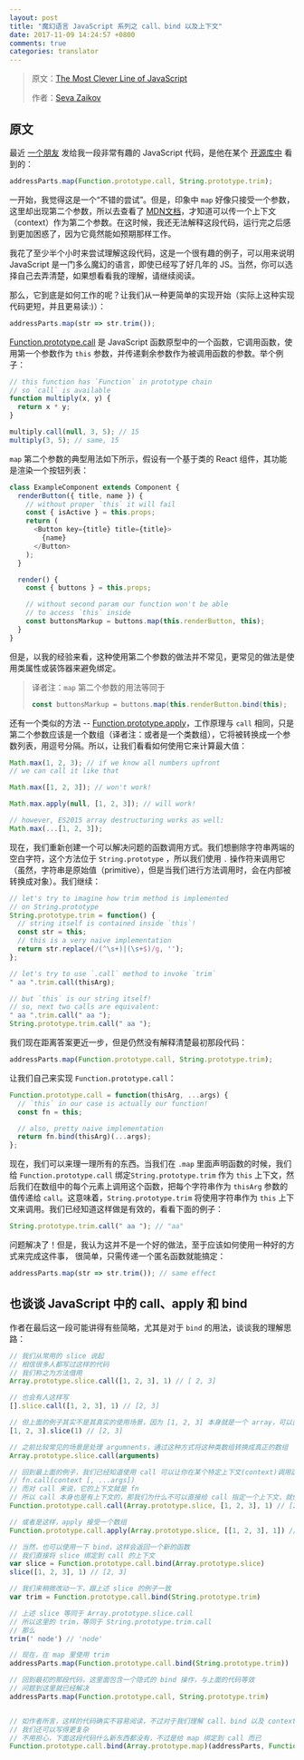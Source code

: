 ```yaml
---
layout: post
title: "魔幻语言 JavaScript 系列之 call、bind 以及上下文"
date: 2017-11-09 14:24:57 +0800
comments: true
categories: translator
---
```


> 原文：[The Most Clever Line of JavaScript](http://blog.bloomca.me/2017/11/08/the-most-clever-line-of-javascript.html)
>
> 作者：[Seva Zaikov](https://twitter.com/blooomca)

## 原文

最近 [一个朋友](https://twitter.com/vedroarbuzov) 发给我一段非常有趣的 JavaScript 代码，是他在某个 [开源库中](https://github.com/pelias/openstreetmap/blob/313f208ea323232919e42bf88871d8e19ddacec3/stream/address_extractor.js#L54) 看到的：

```javascript
addressParts.map(Function.prototype.call, String.prototype.trim);
```

一开始，我觉得这是一个“不错的尝试”。但是，印象中 `map` 好像只接受一个参数，这里却出现第二个参数，所以去查看了 [MDN文档](https://developer.mozilla.org/en-US/docs/Web/JavaScript/Reference/Global_Objects/Array/map)，才知道可以传一个上下文（context）作为第二个参数。在这时候，我还无法解释这段代码，运行完之后感到更加困惑了，因为它竟然能如预期那样工作。

我花了至少半个小时来尝试理解这段代码，这是一个很有趣的例子，可以用来说明 JavaScript 是一门多么魔幻的语言，即使已经写了好几年的 JS。当然，你可以选择自己去弄清楚，如果想看看我的理解，请继续阅读。

那么，它到底是如何工作的呢？让我们从一种更简单的实现开始（实际上这种实现代码更短，并且更易读:)）：

```javascript
addressParts.map(str => str.trim());
```

[Function.prototype.call](https://developer.mozilla.org/en-US/docs/Web/JavaScript/Reference/Global_Objects/Function/call) 是 JavaScript 函数原型中的一个函数，它调用函数，使用第一个参数作为 `this` 参数，并传递剩余参数作为被调用函数的参数。举个例子：

```javascript
// this function has `Function` in prototype chain
// so `call` is available
function multiply(x, y) {
  return x * y;
}

multiply.call(null, 3, 5); // 15
multiply(3, 5); // same, 15
```

`map` 第二个参数的典型用法如下所示，假设有一个基于类的 React 组件，其功能是渲染一个按钮列表：

```javascript
class ExampleComponent extends Component {
  renderButton({ title, name }) {
    // without proper `this` it will fail
    const { isActive } = this.props;
    return (
      <Button key={title} title={title}>
        {name}
      </Button>
    );
  }

  render() {
    const { buttons } = this.props;

    // without second param our function won't be able
    // to access `this` inside
    const buttonsMarkup = buttons.map(this.renderButton, this);
  }
}
```

但是，以我的经验来看，这种使用第二个参数的做法并不常见，更常见的做法是使用类属性或装饰器来避免绑定。

> 译者注：`map` 第二个参数的用法等同于
> ```javascript
> const buttonsMarkup = buttons.map(this.renderButton.bind(this);
> ```

还有一个类似的方法 -- [Function.prototype.apply](https://developer.mozilla.org/en-US/docs/Web/JavaScript/Reference/Global_Objects/Function/apply)，工作原理与 `call` 相同，只是第二个参数应该是一个数组（译者注：或者是一个类数组），它将被转换成一个参数列表，用逗号分隔。所以，让我们看看如何使用它来计算最大值：

```javascript
Math.max(1, 2, 3); // if we know all numbers upfront
// we can call it like that

Math.max([1, 2, 3]); // won't work!

Math.max.apply(null, [1, 2, 3]); // will work!

// however, ES2015 array destructuring works as well:
Math.max(...[1, 2, 3]);
```

现在，我们重新创建一个可以解决问题的函数调用方式。我们想删除字符串两端的空白字符，这个方法位于 `String.prototype` ，所以我们使用 `.` 操作符来调用它（虽然，字符串是原始值（primitive），但是当我们进行方法调用时，会在内部被转换成对象）。我们继续：

```javascript
// let's try to imagine how trim method is implemented
// on String.prototype
String.prototype.trim = function() {
  // string itself is contained inside `this`!
  const str = this;
  // this is a very naive implementation
  return str.replace(/(^\s+)|(\s+$)/g, '');
};

// let's try to use `.call` method to invoke `trim`
" aa ".trim.call(thisArg);

// but `this` is our string itself!
// so, next two calls are equivalent:
" aa ".trim.call(" aa ");
String.prototype.trim.call(" aa ");
```

我们现在距离答案更近一步，但是仍然没有解释清楚最初那段代码：

```javascript
addressParts.map(Function.prototype.call, String.prototype.trim);
```

让我们自己来实现 `Function.prototype.call`：

```javascript
Function.prototype.call = function(thisArg, ...args) {
  // `this` in our case is actually our function!
  const fn = this;

  // also, pretty naive implementation
  return fn.bind(thisArg)(...args);
};
```

现在，我们可以来理一理所有的东西。当我们在 `.map` 里面声明函数的时候，我们给 `Function.prototype.call` 绑定`String.prototype.trim` 作为 `this` 上下文，然后我们在数组中的每个元素上调用这个函数，把每个字符串作为 `thisArg` 参数的值传递给 `call`。这意味着，`String.prototype.trim` 将使用字符串作为 `this` 上下文来调用。我们已经知道这样做是有效的，看看下面的例子：

```javascript
String.prototype.trim.call(" aa "); // "aa"
```

问题解决了！但是，我认为这并不是一个好的做法，至于应该如何使用一种好的方式来完成这件事， 很简单，只需传递一个匿名函数就能搞定：

```javascript
addressParts.map(str => str.trim()); // same effect
```

## 也谈谈 JavaScript 中的 call、apply 和 bind

作者在最后这一段可能讲得有些简略，尤其是对于 `bind` 的用法，谈谈我的理解思路：

```javascript
// 我们从常用的 slice 说起
// 相信很多人都写过这样的代码
// 我们称之为方法借用
Array.prototype.slice.call([1, 2, 3], 1) // [ 2, 3]

// 也会有人这样写
[].slice.call([1, 2, 3], 1) // [2, 3]

// 但上面的例子其实不是其真实的使用场景，因为 [1, 2, 3] 本身就是一个 array，可以直接调用 slice
[1, 2, 3].slice(1) // [2, 3]

// 之前比较常见的场景是处理 argumnents，通过这种方式将这种类数组转换成真正的数组
Array.prototype.slice.call(arguments)

// 回到最上面的例子，我们已经知道使用 call 可以让你在某个特定上下文(context)调用函数(fn)
// fn.call(context [, ...args])
// 而对 call 来说，它的上下文就是 fn
// 所以 call 本身也是有上下文的，那我们为什么不可以直接给 call 指定一个上下文，就像这样：
Function.prototype.call.call(Array.prototype.slice, [1, 2, 3], 1) // [2, 3]

// 或者是这样，apply 接受一个数组
Function.prototype.call.apply(Array.prototype.slice, [[1, 2, 3], 1]) // [2, 3]

// 当然，也可以使用一下 bind，这样会返回一个新的函数
// 我们直接将 slice 绑定到 call 的上下文
var slice = Function.prototype.call.bind(Array.prototype.slice)
slice([1, 2, 3], 1) // [2, 3]

// 我们来稍微改动一下，跟上述 slice 的例子一致
var trim = Function.prototype.call.bind(String.prototype.trim)

// 上述 slice 等同于 Array.prototype.slice.call
// 所以这里的 trim，等同于 String.prototype.trim.call
// 那么
trim(' node') // 'node'

// 现在，在 map 里使用 trim
addressParts.map(Function.prototype.call.bind(String.prototype.trim))

// 回到最初的那段代码，这里面包含一个隐式的 bind 操作，与上面的代码等效
// 问题到这里就已经解决
addressParts.map(Function.prototype.call, String.prototype.trim)


// 如作者所言，这样的代码确实不容易阅读，不过对于我们理解 call、bind 以及 context 的概念仍是个很好的例子
// 我们还可以写得更复杂
// 不用担心，下面这段代码什么新东西都没有，不过是给 map 绑定到 call 而已
Function.prototype.call.bind(Array.prototype.map)(addressParts, Function.prototype.call, String.prototype.trim)
```
